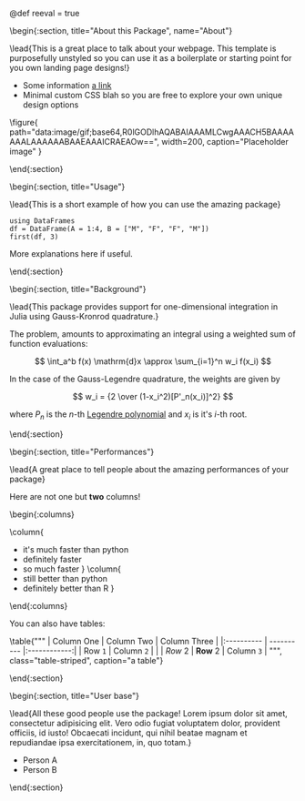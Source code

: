 @def reeval = true
<!-- =============================
     ABOUT
     NOTE: title is what appears at the top of the section, the name is
     what appears in the navbar; if not provided it will be the same as the
     title.
    ============================== -->

\begin{:section, title="About this Package", name="About"}

\lead{This is a great place to talk about your webpage. This template is purposefully unstyled so you can use it as a boilerplate or starting point for you own landing page designs!}

* Some information [a link](https://julialang.org)
* Minimal custom CSS blah so you are free to explore your own unique design options

\figure{
    path="data:image/gif;base64,R0lGODlhAQABAIAAAMLCwgAAACH5BAAAAAAALAAAAAABAAEAAAICRAEAOw==",
    width=200,
    caption="Placeholder image"
}

\end{:section}

<!-- =============================
     SHORT INTRO
     NOTE: "named" julia code (eg `julia:usage1`) gets executed on the fly
     and the output can be shown with `\show{usage1}`.
    ============================== -->
\begin{:section, title="Usage"}

\lead{This is a short example of how you can use the amazing package}

<!-- NOTE:  if you want a  code block to be executed and its output to
    be shown, you must "name" it so  use ```julia:name rather  than just
    ```julia see example below.
    The name must be a unique identifier on the page -->

```julia:usage1
using DataFrames
df = DataFrame(A = 1:4, B = ["M", "F", "F", "M"])
first(df, 3)
```

More explanations here if useful.

\end{:section}

<!-- =============================
     BACKGROUND
     NOTE: Maths are rendered with KaTeX and can be written as you would
     standard LaTeX (mostly).
    ============================== -->
\begin{:section, title="Background"}

\lead{This package provides support for one-dimensional integration in Julia using Gauss-Kronrod quadrature.}

The problem, amounts to approximating an integral using a weighted sum of function evaluations:

$$ \int_a^b f(x) \mathrm{d}x \approx \sum_{i=1}^n w_i f(x_i) $$

In the case of the Gauss-Legendre quadrature, the weights are given by

$$ w_i = {2 \over (1-x_i^2)[P'_n(x_i)]^2} $$ <!--_-->

where $P_n$ is the $n$-th [Legendre polynomial](https://en.wikipedia.org/wiki/Legendre_polynomials) and $x_i$ is it's $i$-th root.

\end{:section}

<!-- =============================
     PERFORMANCES
    ============================== -->

\begin{:section, title="Performances"}

\lead{A great place to tell people about the amazing performances of your package}

Here are not one but **two** columns!

\begin{:columns}

\column{
* it's much faster than python
* definitely faster
* so much faster
}
\column{
* still better than python
* definitely better than R
}

\end{:columns}

You can also have tables:

\table{"""
| Column One | Column Two | Column Three |
|:---------- | ---------- |:------------:|
| Row `1`    | Column `2` |              |
| *Row* 2    | **Row** 2  | Column ``3`` |
""", class="table-striped", caption="a table"}

\end{:section}

<!-- =============================
     USER BASE
    ============================== -->

\begin{:section, title="User base"}

\lead{All these good people use the package! Lorem ipsum dolor sit amet, consectetur adipisicing elit. Vero odio fugiat voluptatem dolor, provident officiis, id iusto! Obcaecati incidunt, qui nihil beatae magnam et repudiandae ipsa exercitationem, in, quo totam.}

* Person A
* Person B

\end{:section}
